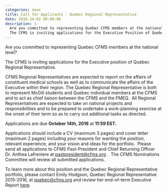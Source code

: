 ```yaml
---
categories: news
title: Call for Applicants - Quebec Regional Representative
date: 2016-10-02 00:00:00
description: |-
  Are you committed to representing Quebec CFMS members at the national level?
  The CFMS is inviting applications for the Executive Position of Quebec Regional Representative.
---
```



Are you committed to representing Quebec CFMS members at the national level?

The CFMS is inviting applications for the Executive position of Quebec Regional Representative.

CFMS Regional Representatives are expected to report on the affairs of constituent medical schools as well as to communicate the affairs of the Executive within their region. The Quebec Regional Representative is both to represent McGill students and Quebec individual members at the CFMS and to act as chief liaison between the CFMS and the FMEQ.&nbsp; All Regional Representatives are expected to take on national projects and responsibilities and to be prepared to undertake a work-planning exercise at the onset of their term so as to carry out additional tasks as directed.

Applications are due **October 14th, 2016** at **11:59 EST.**

Applications should include a CV (maximum 3 pages) and cover letter (maximum 2 pages) including your reasons for wanting the position, relevant experience, and your vision and ideas for the portfolio. &nbsp;Please send all applications to CFMS Past-President and Chief Returning Officer Dr. Anthea Lafreniere at [pastpresident@cfms.org](mailto:pastpresident@cfms.org) . &nbsp;The CFMS Nominations Committee will review all submitted applications.

To learn more about this position and the Quebec Regional Representative portfolio, please contact Emily Hodgson, Quebec Regional Representative 2015-2016, at [quebec@cfms.org](mailto:quebec@cfms.org) and review her end-of-term Executive Report [here](http://www.cfms.org/files/meetings/agm-2016/exec-reports/agm%202016%20-%20quebec%20regional%20reps.pdf).&nbsp;&nbsp;